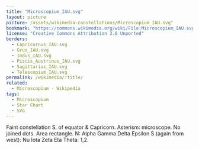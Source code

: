 ```yaml
---
title: "Microscopium_IAU.svg"
layout: picture
picture: /assets/wikimedia-constellations/Microscopium_IAU.svg"
bookmark: "https://commons.wikimedia.org/wiki/File:Microscopium_IAU.svg"
license: "Creative Commons Attribution 3.0 Unported"
borders:
  - Capricornus_IAU.svg
  - Grus_IAU.svg
  - Indus_IAU.svg
  - Piscis_Austrinus_IAU.svg
  - Sagittarius_IAU.svg
  - Telescopium_IAU.svg
permalink: /wikimedia/:title/
related:
  - Microscopium - Wikipedia
tags:
  - Microscopium
  - Star Chart
  - SVG
---
```

Faint constellation S. of equator & Capricorn. Asterism: microscope. No joined dots. Area rectangle. N: Alpha Gamma Delta Epsilon S (again from west): Nu Iota Zeta Eta Theta: 1,2.